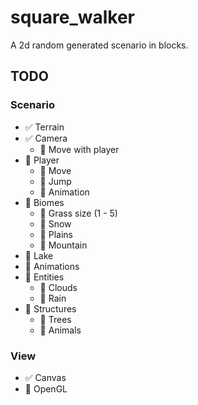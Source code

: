 # square_walker

A 2d random generated scenario in blocks.

## TODO

### Scenario

- ✅ Terrain
- ✅ Camera
  - 🚧 Move with player
- 🚧 Player
  - 🚧 Move
  - 🚧 Jump
  - 🚧 Animation
- 🚧 Biomes
  - 🚧 Grass size (1 - 5)
  - 🚧 Snow
  - 🚧 Plains
  - 🚧 Mountain
- 🚧 Lake
- 🚧 Animations
- 🚧 Entities
  - 🚧 Clouds
  - 🚧 Rain
- 🚧 Structures
  - 🚧 Trees
  - 🚧 Animals

### View

- ✅ Canvas
- 🚧 OpenGL
